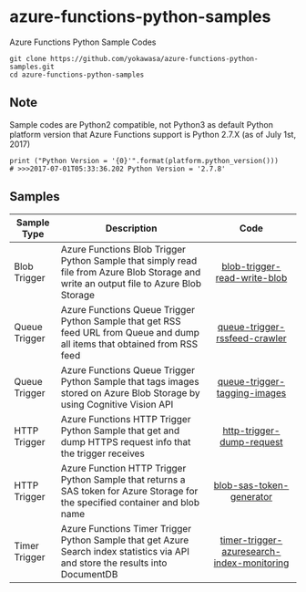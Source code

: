 # azure-functions-python-samples
Azure Functions Python Sample Codes

```
git clone https://github.com/yokawasa/azure-functions-python-samples.git
cd azure-functions-python-samples
```

## Note
Sample codes are Python2 compatible, not Python3 as default Python platform version that Azure Functions support is Python 2.7.X (as of July 1st, 2017)
```
print ("Python Version = '{0}'".format(platform.python_version()))
# >>>2017-07-01T05:33:36.202 Python Version = '2.7.8'
```

## Samples

Sample Type | Description | Code
------------ | ------------- | :-----------: |
Blob Trigger | Azure Functions Blob Trigger Python Sample that simply read file from Azure Blob Storage and write an output file to Azure Blob Storage | [blob-trigger-read-write-blob](https://github.com/yokawasa/azure-functions-python-samples/tree/master/blob-trigger-read-write-blob) |
Queue Trigger | Azure Functions Queue Trigger Python Sample that get RSS feed URL from Queue and dump all items that obtained from RSS feed| [queue-trigger-rssfeed-crawler](https://github.com/yokawasa/azure-functions-python-samples/tree/master/queue-trigger-rssfeed-crawler) |
Queue Trigger | Azure Functions Queue Trigger Python Sample that tags images stored on Azure Blob Storage by using Cognitive Vision API | [queue-trigger-tagging-images](https://github.com/yokawasa/azure-functions-python-samples/tree/master/queue-trigger-tagging-images) |
HTTP Trigger | Azure Functions HTTP Trigger Python Sample that get and dump HTTPS request info that the trigger receives | [http-trigger-dump-request](https://github.com/yokawasa/azure-functions-python-samples/tree/master/http-trigger-dump-request) |
HTTP Trigger | Azure Function HTTP Trigger Python Sample that returns a SAS token for Azure Storage for the specified container and blob name | [blob-sas-token-generator](https://github.com/yokawasa/azure-functions-python-samples/tree/master/blob-sas-token-generator) |
Timer Trigger | Azure Functions Timer Trigger Python Sample that get Azure Search index statistics via API and store the results into DocumentDB | [timer-trigger-azuresearch-index-monitoring](https://github.com/yokawasa/azure-functions-python-samples/tree/master/timer-trigger-azuresearch-index-monitoring) |
